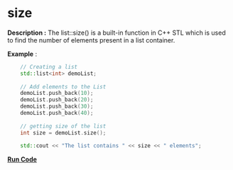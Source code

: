 # size

**Description :** The list::size() is a built-in function in C++ STL which is used to find the number of elements present in a list container.
    
**Example** :
```cpp
    // Creating a list 
    std::list<int> demoList; 
  
    // Add elements to the List 
    demoList.push_back(10); 
    demoList.push_back(20); 
    demoList.push_back(30); 
    demoList.push_back(40); 
  
    // getting size of the list 
    int size = demoList.size(); 
  
    std::cout << "The list contains " << size << " elements"; 

```
**[Run Code](https://rextester.com/ELQG3339)**
